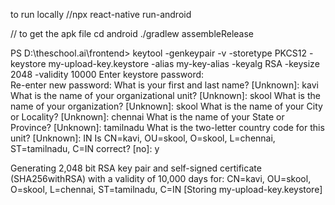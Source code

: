 to run locally 
//npx react-native run-android

// to get the apk file 
cd android
./gradlew assembleRelease

PS D:\theschool.ai\frontend> keytool -genkeypair -v -storetype PKCS12 -keystore my-upload-key.keystore -alias my-key-alias -keyalg RSA -keysize 2048 -validity 10000
Enter keystore password:  
Re-enter new password: 
What is your first and last name?
  [Unknown]:  kavi
What is the name of your organizational unit?
  [Unknown]:  skool
What is the name of your organization?
  [Unknown]:  skool
What is the name of your City or Locality?
  [Unknown]:  chennai
What is the name of your State or Province?
  [Unknown]:  tamilnadu
What is the two-letter country code for this unit?
  [Unknown]:  IN
Is CN=kavi, OU=skool, O=skool, L=chennai, ST=tamilnadu, C=IN correct?
  [no]:  y

Generating 2,048 bit RSA key pair and self-signed certificate (SHA256withRSA) with a validity of 10,000 days
        for: CN=kavi, OU=skool, O=skool, L=chennai, ST=tamilnadu, C=IN
[Storing my-upload-key.keystore]
